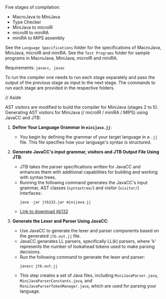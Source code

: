 Five stages of compilation:
- MacroJava to MiniJava
- Type Checker
- MiniJava to microIR
- microIR to miniRA
- miniRA to MIPS assembly

See the `Language Specifications` folder for the specifications of MacroJava, MiniJava, microIR and miniRA. See the `Test Programs` folder for sample programs in MacroJava, MiniJava, microIR and miniRA.

Requirements: `javacc, javac`

To run the compiler one needs to run each stage separately and pass the output of the previous stage as input to the next stage. The commands to run each stage are provided in the respective folders.

// Aside

AST visitors are modified to build the compiler for MiniJava (stages 2 to 5). Generating AST visitors for MiniJava (/ microIR / miniRA / MIPS) using JavaCC and JTB:

1. **Define Your Language Grammar in `minijava.jj`**:
   - You begin by defining the grammar of your target language in a `.jj` file. This file specifies how your language's syntax is structured.

2. **Generate JavaCC's input grammar, visitors and JTB Output File Using JTB**:
   - JTB takes the parser specifications written for JavaCC and enhances them with additional capabilities for building and working with syntax trees.
   - Running the following command generates the JavaCC's input grammar, AST classes (`syntaxtree/`) and visitor (`visitor/`) interfaces:
     ```
     java -jar jtb132.jar minijava.jj
     ```
   - [Link to download jtb132](http://www.java2s.com/example/jar/j/download-jtb132jar-file.html)

3. **Generate the Lexer and Parser Using JavaCC**:
   - Use JavaCC to generate the lexer and parser components based on the generated `jtb.out.jj` file.
   - JavaCC generates LL parsers, specifically LL(k) parsers, where 'k' represents the number of lookahead tokens used to make parsing decisions.
   - Run the following command to generate the lexer and parser:
     ```
     javacc jtb.out.jj
     ```
   - This step creates a set of Java files, including `MiniJavaParser.java`, `MiniJavaParserConstants.java`, and `MiniJavaParserTokenManager.java`, which are used for parsing your language.